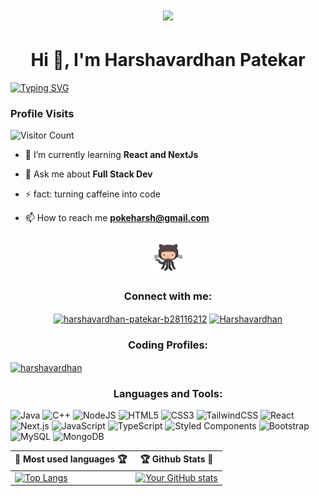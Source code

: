 <h1 align="center"> <a href="#"><img width="30%" height="auto" src="https://media0.giphy.com/media/v1.Y2lkPTc5MGI3NjExZzdnbzk0MWcycWcycjVtanM3b2p5cmxlYnByaTFzNGNteWFsczI4ciZlcD12MV9pbnRlcm5hbF9naWZfYnlfaWQmY3Q9Zw/HzPtbOKyBoBFsK4hyc/giphy.gif" height="175px"/></a></h1>

<h1 align="center">Hi 👋, I'm Harshavardhan Patekar </h1>

  
[![Typing SVG](https://readme-typing-svg.herokuapp.com?font=monospace&color=%36BCF7FF&vCenter=true&lines=A+Passionate+Software+Engineer;Tech+Enthusiast;Opensource+Contributor)](https://git.io/typing-svg)

<h3>Profile Visits</h3>

![Visitor Count](https://profile-counter.glitch.me/hupatekar17/count.svg)


- 🌱 I’m currently learning **React and NextJs**

- 💬 Ask me about **Full Stack Dev**

- ⚡ fact: turning caffeine into code 

- 📫 How to reach me **pokeharsh@gmail.com**

<h3 align="center"><img width="10%" height="auto" src="https://raw.githubusercontent.com/iCharlesZ/FigureBed/master/img/octocat.gif"/></h3>
<h3 align="center" > Connect with me: </h3>
<p align="center">
  <a href="https://www.linkedin.com/in/hupatekar17/" target="blank"><img align="center" src="https://img.shields.io/badge/Harshavardhan Patekar-0077B5?style=for-the-badge&logo=linkedin&logoColor=white" alt="harshavardhan-patekar-b28116212"  /></a>
  <a href="https://twitter.com/HUPat_" target="blank"><img align="center" src="https://img.shields.io/badge/Harshavardhan-%231DA1F2.svg?style=for-the-badge&logo=Twitter&logoColor=white" alt="Harshavardhan"  /></a>
 
</p>

<h3 align="center">Coding Profiles:</h3>
<p align="center">

<a href="https://leetcode.com/Harshavardhan17/" target="blank"><img align="center" src="https://img.shields.io/badge/harshavardhan-000000?style=for-the-badge&logo=LeetCode&logoColor=#d16c06" alt="harshavardhan"/></a>
</p>

<h3 align="center">Languages and Tools:</h3>

  ![Java](https://img.shields.io/badge/Java-%23ED8B00.svg?style=for-the-badge&logo=java&logoColor=white)
  ![C++](https://img.shields.io/badge/c++-%2300599C.svg?style=for-the-badge&logo=c%2B%2B&logoColor=white)
  ![NodeJS](https://img.shields.io/badge/node.js-6DA55F?style=for-the-badge&logo=node.js&logoColor=white)
  ![HTML5](https://img.shields.io/badge/html5-%23E34F26.svg?style=for-the-badge&logo=html5&logoColor=white)
  ![CSS3](https://img.shields.io/badge/css3-%231572B6.svg?style=for-the-badge&logo=css3&logoColor=white)
  ![TailwindCSS](https://img.shields.io/badge/Tailwind_CSS-38B2AC?style=for-the-badge&logo=tailwind-css&logoColor=white)
  ![React](https://img.shields.io/badge/react-%2320232a.svg?style=for-the-badge&logo=react&logoColor=%2361DAFB)
  ![Next.js](https://img.shields.io/badge/Next.js-%2320232a.svg?style=for-the-badge&logo=next.js&logoColor=white)
  ![JavaScript](https://img.shields.io/badge/JavaScript-%6DA55F?style=for-the-badge&logo=javascript&logoColor=white)
  ![TypeScript](https://img.shields.io/badge/typescript-%23007ACC.svg?style=for-the-badge&logo=typescript&logoColor=white)
  ![Styled Components](https://img.shields.io/badge/styled--components-DB7093?style=for-the-badge&logo=styled-components&logoColor=white)
  ![Bootstrap](https://img.shields.io/badge/bootstrap-%23563D7C.svg?style=for-the-badge&logo=bootstrap&logoColor=white)
  ![MySQL](https://img.shields.io/badge/mysql-%2300f.svg?style=for-the-badge&logo=mysql&logoColor=white)
  ![MongoDB](https://img.shields.io/badge/MongoDB-%234ea94b.svg?style=for-the-badge&logo=mongodb&logoColor=white)


<!--![](./profile-3d-contrib/profile-night-view.svg)-->

|🎯 Most used languages 🏆| 🏆 Github Stats 🔭|
|----------------------------------|----------------------------|
|[![Top Langs](https://github-readme-stats.vercel.app/api/top-langs/?username=hupatekar17&theme=midnight-purple&layout=compact&hide=css,html)](https://github.com/hupatekar17/github-readme-stats) | [![Your GitHub stats](https://github-readme-stats.vercel.app/api?username=hupatekar17&show_icons=true&theme=midnight-purple&hide_title=true)](https://github.com/hupatekar17)||
